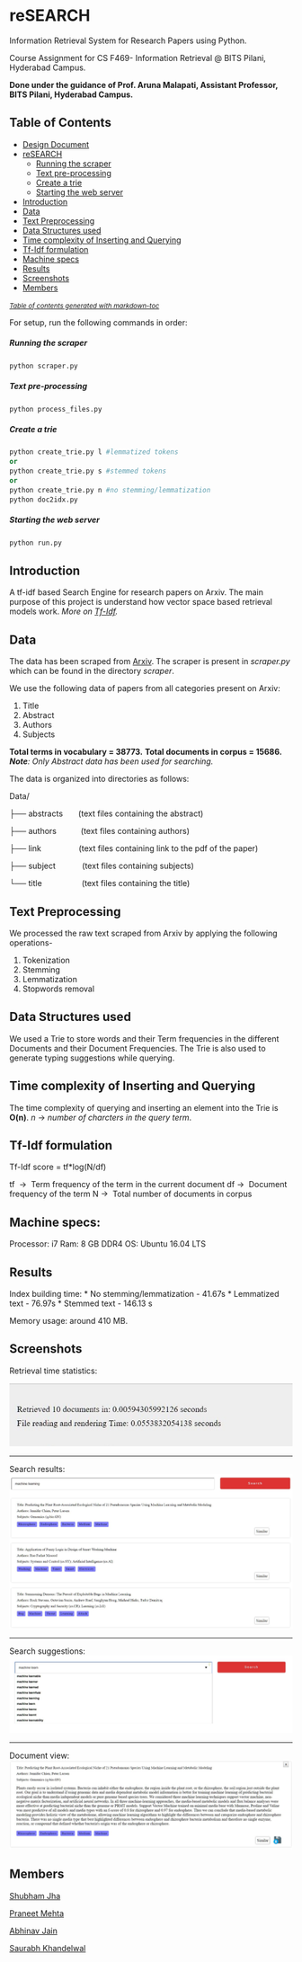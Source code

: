 # reSEARCH
Information Retrieval System for Research Papers using Python.

Course Assignment for CS F469- Information Retrieval @ BITS Pilani, Hyderabad Campus.

**Done under the guidance of Prof. Aruna Malapati, Assistant Professor, BITS Pilani, Hyderabad Campus.**

## Table of Contents
 * [Design Document](https://github.com/praneetmehta/reSEARCH/blob/gh-pages/Design%20Document.pdf) 
 * [reSEARCH](#research)
    * [Running the scraper](#running-the-scraper)
    * [Text pre-processing](#text-pre-processing)
    * [Create a trie](#create-a-trie)
    * [Starting the web server](#starting-the-web-server)
  * [Introduction](#introduction)
  * [Data](#data)
  * [Text Preprocessing](#text-preprocessing)
  * [Data Structures used](#data-structures-used)
  * [Time complexity of Inserting and Querying](#time-complexity-of-inserting-and-querying)
  * [Tf-Idf formulation](#tf-idf-formulation)
  * [Machine specs](#machine-specs)
  * [Results](#results)
  * [Screenshots](#screenshots)
  * [Members](#members)

<small><i><a href='http://ecotrust-canada.github.io/markdown-toc/'>Table of contents generated with markdown-toc</a></i></small>

For setup, run the following commands in order:

##### Running the scraper
```python
python scraper.py
```
##### Text pre-processing
```python
python process_files.py
```
##### Create a trie
```python
python create_trie.py l #lemmatized tokens
or
python create_trie.py s #stemmed tokens
or
python create_trie.py n #no stemming/lemmatization
python doc2idx.py 
```
##### Starting the web server
```python
python run.py
```
## Introduction
A tf-idf based Search Engine for research papers on Arxiv. The main purpose of this project is understand how vector space based retrieval models work.
*More on [Tf-Idf](https://en.wikipedia.org/wiki/Tf%E2%80%93idf).*

## Data
The data has been scraped from [Arxiv](https://arxiv.org). The scraper is present in *scraper.py* which can be found in the directory *scraper*.

We use the following data  of papers from all categories present on Arxiv:
1. Title
2. Abstract
3. Authors
4. Subjects

**Total terms in vocabulary = 38773.**
**Total documents in corpus = 15686.**
***Note**: Only Abstract data has been used for searching.*

The data is organized into directories as follows:

Data/

├── abstracts &nbsp;&nbsp;&nbsp;&nbsp;&nbsp;   (text files containing the abstract)

├── authors     &nbsp;&nbsp;&nbsp;&nbsp;&nbsp;&nbsp;&nbsp;&nbsp;&nbsp; (text files containing authors) 

├── link       &nbsp;&nbsp;&nbsp;&nbsp;&nbsp;&nbsp;&nbsp;&nbsp;&nbsp;&nbsp;&nbsp;&nbsp;&nbsp;&nbsp;&nbsp; (text files containing link to the pdf of the paper)

├── subject     &nbsp;&nbsp;&nbsp;&nbsp;&nbsp;&nbsp;&nbsp;&nbsp;&nbsp;&nbsp; (text files containing subjects)

└── title       &nbsp;&nbsp;&nbsp;&nbsp;&nbsp;&nbsp;&nbsp;&nbsp;&nbsp;&nbsp;&nbsp;&nbsp;&nbsp;&nbsp;&nbsp;&nbsp; (text files containing the title) 


## Text Preprocessing
We processed the raw text scraped from Arxiv by applying the following operations-
1. Tokenization
2. Stemming
3. Lemmatization
4. Stopwords removal

## Data Structures used
We used a Trie to store words and their Term frequencies in the different Documents and their Document Frequencies. The Trie is also used to generate typing suggestions while querying.

## Time complexity of Inserting and Querying
The time complexity of querying and inserting an element into the Trie is **O(n)**.
*n* → *number of charcters in the query term*.

## Tf-Idf formulation
Tf-Idf score = tf*log(N/df)

tf &nbsp;→ &nbsp;Term frequency of the term in the current document
df → &nbsp;Document frequency of the term
N → &nbsp;Total number of documents in corpus

## Machine specs:
Processor: i7
Ram: 8 GB DDR4
OS: Ubuntu 16.04 LTS

## Results
Index building time:
    * No stemming/lemmatization - 41.67s
    * Lemmatized text - 76.97s
    * Stemmed text - 146.13 s

Memory usage: around 410 MB.

## Screenshots

Retrieval time statistics:

![alt text][logo]

[logo]: img/time.JPG "Logo Title Text 2"

---

Search results:
![alt text][logo1]

[logo1]: img/results.JPG "Logo Title Text 2"

---

Search suggestions:
![alt text][logo2]

[logo2]: img/suggestions.JPG "Logo Title Text 2"

---

Document view:
![alt text][logo3]

[logo3]: img/docview.JPG "Logo Title Text 2"

## Members
[Shubham Jha](http://github.com/shubhamjha97)

[Praneet Mehta](http://github.com/praneetmehta)

[Abhinav Jain](http://github.com/abhinav1112)

[Saurabh Khandelwal](http://github.com/stgstg27)
